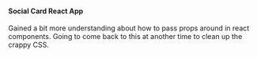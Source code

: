 #### Social Card React App

Gained a bit more understanding about how to pass props around in react components.
Going to come back to this at another time to clean up the crappy CSS.